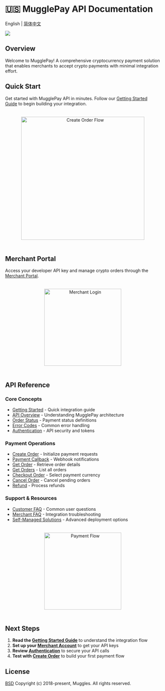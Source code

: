 # 🇺🇸 MugglePay API Documentation

English | [简体中文](README%20(1).md)

[![](https://dcdn.mugglepay.com/dt/pay/logo/mplogo1.png)](https://www.mugglepay.com)

## Overview

Welcome to MugglePay! A comprehensive cryptocurrency payment solution that enables merchants to accept crypto payments with minimal integration effort.


## Quick Start

Get started with MugglePay API in minutes. Follow our [Getting Started Guide](faq/GetStarted.md) to begin building your integration.

<div align="center">

<img src="https://dcdn.mugglepay.com/dt/pay/docs/mp-create.png" alt="Create Order Flow" width="400" style="margin: 20px 0;">

</div>

## Merchant Portal

Access your developer API key and manage crypto orders through the [Merchant Portal](https://merchants.mugglepay.com/).

<div align="center">

<img src="https://dcdn.mugglepay.com/dt/pay/docs/mp-login.png" alt="Merchant Login" width="250" style="margin: 20px 0;">

</div>

## API Reference

### Core Concepts
* [Getting Started](faq/GetStarted.md) - Quick integration guide
* [API Overview](faq/Overview.md) - Understanding MugglePay architecture
* [Order Status](basic/OrderStatus.md) - Payment status definitions
* [Error Codes](basic/ErrorCodes.md) - Common error handling
* [Authentication](basic/Authentication.md) - API security and tokens

### Payment Operations
* [Create Order](order/CreateOrder.md) - Initialize payment requests
* [Payment Callback](order/PaymentCallback.md) - Webhook notifications
* [Get Order](order/GetOrder.md) - Retrieve order details
* [Get Orders](order/GetOrders.md) - List all orders
* [Checkout Order](order/CheckoutOrder.md) - Select payment currency
* [Cancel Order](order/CancelOrder.md) - Cancel pending orders
* [Refund](order/Refund.md) - Process refunds

### Support & Resources
* [Customer FAQ](faq/CustomerFAQ.md) - Common user questions
* [Merchant FAQ](faq/MerchantFAQ.md) - Integration troubleshooting
* [Self-Managed Solutions](self-managed-non-custodian.md) - Advanced deployment options

<div align="center">

<img src="https://dcdn.mugglepay.com/dt/pay/docs/mp-payment.png" alt="Payment Flow" width="250" style="margin: 20px 0;">

</div>

## Next Steps

1. **Read the [Getting Started Guide](faq/GetStarted.md)** to understand the integration flow
2. **Set up your [Merchant Account](https://merchants.mugglepay.com/)** to get your API keys
3. **Review [Authentication](basic/Authentication.md)** to secure your API calls
4. **Test with [Create Order](order/CreateOrder.md)** to build your first payment flow

## License

[BSD](https://www.wikiwand.com/en/BSD_licenses) Copyright (c) 2018-present, Muggles. All rights reserved.
